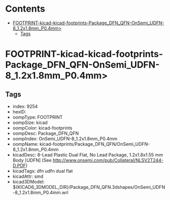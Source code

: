 



Contents
========

* [FOOTPRINT-kicad-kicad-footprints-Package_DFN_QFN-OnSemi_UDFN-8_1.2x1.8mm_P0.4mm>](#footprint-kicad-kicad-footprints-package_dfn_qfn-onsemi_udfn-8_12x18mm_p04mm)
	* [Tags](#tags)

# FOOTPRINT-kicad-kicad-footprints-Package_DFN_QFN-OnSemi_UDFN-8_1.2x1.8mm_P0.4mm>

## Tags

- index: 9254
- hexID: 
- oompType: FOOTPRINT
- oompSize: kicad
- oompColor: kicad-footprints
- oompDesc: Package_DFN_QFN
- oompIndex: OnSemi_UDFN-8_1.2x1.8mm_P0.4mm
- oompName: kicad-footprints/Package_DFN_QFN/OnSemi_UDFN-8_1.2x1.8mm_P0.4mm
- kicadDesc: 8-Lead Plastic Dual Flat, No Lead Package, 1.2x1.8x1.55 mm Body [UDFN] (See http://www.onsemi.com/pub/Collateral/NLSV2T244-D.PDF)
- kicadTags: dfn udfn dual flat
- kicadAttr: smd
- kicad3DModel: ${KICAD6_3DMODEL_DIR}/Package_DFN_QFN.3dshapes/OnSemi_UDFN-8_1.2x1.8mm_P0.4mm.wrl
